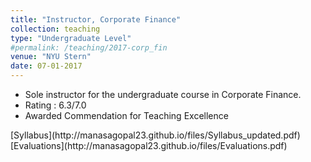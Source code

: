 ```yaml
---
title: "Instructor, Corporate Finance"
collection: teaching
type: "Undergraduate Level"
#permalink: /teaching/2017-corp_fin
venue: "NYU Stern"
date: 07-01-2017
---
```


<ul>
  <li>Sole instructor for the undergraduate course in Corporate Finance.</li> 
  <li>Rating : 6.3/7.0</li> 
  <li>Awarded Commendation for Teaching Excellence</li>  
</ul>
[Syllabus](http://manasagopal23.github.io/files/Syllabus_updated.pdf)
[Evaluations](http://manasagopal23.github.io/files/Evaluations.pdf)
